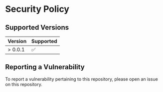# Security Policy

## Supported Versions

| Version | Supported          |
| ------- | ------------------ |
| > 0.0.1 | :white_check_mark: |

## Reporting a Vulnerability

To report a vulnerability pertaining to this repository, please open an issue on this repository.
